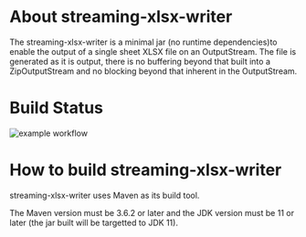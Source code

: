 # About streaming-xlsx-writer
The streaming-xlsx-writer is a minimal jar (no runtime dependencies)to enable the output of a single sheet XLSX file on an OutputStream.
The file is generated as it is output, there is no buffering beyond that built into a ZipOutputStream and no blocking beyond that inherent in the OutputStream.

# Build Status
![example workflow](https://github.com/Yaytay/streaming-xlsx-writer/actions/workflows/maven.yml/badge.svg)

# How to build streaming-xlsx-writer

streaming-xlsx-writer uses Maven as its build tool.

The Maven version must be 3.6.2 or later and the JDK version must be 11 or later (the jar built will be targetted to JDK 11).
